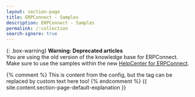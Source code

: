 ```yaml
---
layout: section-page
title: ERPConnect - Samples
description: ERPConnect - Samples
permalink: /:collection
search-ignore: true
---
```


{: .box-warning}
**Warning: Deprecated articles** <br>
You are using the old version of the knowledge base for ERPConnect.<br>
Make sure to use the samples within the new [HelpCenter for ERPConnect](https://helpcenter.theobald-software.com/erpconnect/samples).

{% comment %} This is content from the config, but the tag can be replaced by custom text here too! {% endcomment %}
{{ site.content.section-page-default-explanation }}
